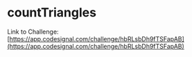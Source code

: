 # countTriangles

Link to Challenge: [https://app.codesignal.com/challenge/hbRLsbDh9fTSFapAB](https://app.codesignal.com/challenge/hbRLsbDh9fTSFapAB)